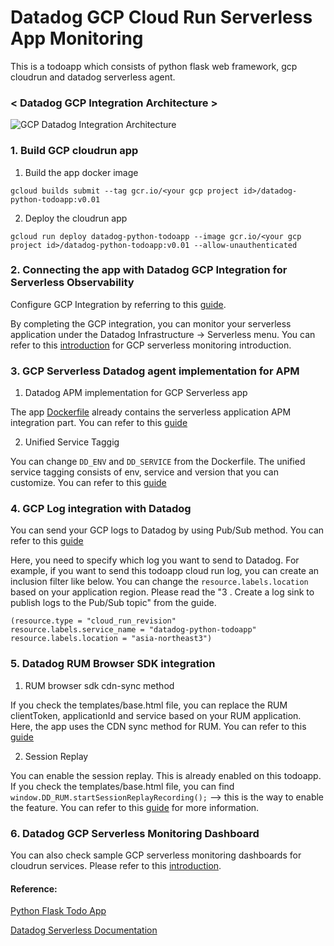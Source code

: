 # Datadog GCP Cloud Run Serverless App Monitoring
This is a todoapp which consists of python flask web framework, gcp cloudrun and datadog serverless agent.

### < Datadog GCP Integration Architecture >
![GCP Datadog Integration Architecture](https://github.com/nuri-lee37/datadog-python-todoapp/assets/144660787/ddb82bad-9cff-4e30-836f-a63df9b45560 "GCP Datadog Integration Architecture")

### 1. Build GCP cloudrun app
1. Build the app docker image

`gcloud builds submit --tag gcr.io/<your gcp project id>/datadog-python-todoapp:v0.01`

2. Deploy the cloudrun app

`gcloud run deploy datadog-python-todoapp --image gcr.io/<your gcp project id>/datadog-python-todoapp:v0.01 --allow-unauthenticated`

### 2. Connecting the app with Datadog GCP Integration for Serverless Observability
Configure GCP Integration by referring to this [guide](https://docs.datadoghq.com/integrations/google_cloud_platform/). 

By completing the GCP integration, you can monitor your serverless application under the Datadog Infrastructure -> Serverless menu. You can refer to this [introduction](https://www.datadoghq.com/blog/collect-traces-logs-from-cloud-run-with-datadog/) for GCP serverless monitoring introduction. 

### 3. GCP Serverless Datadog agent implementation for APM 
1. Datadog APM implementation for GCP Serverless app

The app [Dockerfile](https://github.com/nuri-lee37/datadog-python-todoapp/blob/main/Dockerfile) already contains the serverless application APM integration part. You can refer to this [guide](https://docs.datadoghq.com/serverless/google_cloud_run)

2. Unified Service Taggig

You can change `DD_ENV` and `DD_SERVICE` from the Dockerfile. The unified service tagging consists of env, service and version that you can customize. You can refer to this [guide](https://docs.datadoghq.com/getting_started/tagging/unified_service_tagging/?tab=docker)

### 4. GCP Log integration with Datadog
You can send your GCP logs to Datadog by using Pub/Sub method. You can refer to this [guide](https://docs.datadoghq.com/integrations/google_cloud_platform/#log-collection)

Here, you need to specify which log you want to send to Datadog. For example, if you want to send this todoapp cloud run log, you can create an inclusion filter like below. You can change the `resource.labels.location` based on your application region. Please read the "3 . Create a log sink to publish logs to the Pub/Sub topic" from the guide.

```
(resource.type = "cloud_run_revision"
resource.labels.service_name = "datadog-python-todoapp"
resource.labels.location = "asia-northeast3")
```

### 5. Datadog RUM Browser SDK integration
1. RUM browser sdk cdn-sync method

If you check the templates/base.html file, you can replace the RUM clientToken, applicationId and service based on your RUM application. Here, the app uses the CDN sync method for RUM. You can refer to this [guide](https://docs.datadoghq.com/real_user_monitoring/browser/#cdn-sync)

2. Session Replay

You can enable the session replay. This is already enabled on this todoapp. If you check the templates/base.html file, you can find `window.DD_RUM.startSessionReplayRecording();` --> this is the way to enable the feature. You can refer to this [guide](https://docs.datadoghq.com/real_user_monitoring/session_replay/#usage) for more information.

### 6. Datadog GCP Serverless Monitoring Dashboard
You can also check sample GCP serverless monitoring dashboards for cloudrun services. Please refer to this [introduction](https://www.datadoghq.com/blog/google-serverless-application-monitoring-datadog/).

#### Reference:

[Python Flask Todo App](https://www.python-engineer.com/posts/flask-todo-app/)

[Datadog Serverless Documentation](https://docs.datadoghq.com/serverless/)











